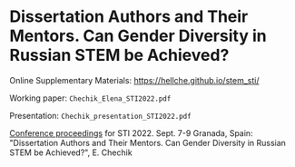 # Dissertation Authors and Their Mentors. Can Gender Diversity in Russian STEM be Achieved?

Online Supplementary Materials: https://hellche.github.io/stem_sti/

Working paper: `Chechik_Elena_STI2022.pdf`

Presentation: `Chechik_presentation_STI2022.pdf`

[Conference proceedings](zenodo.org/record/6956906) for STI 2022. Sept. 7-9 Granada, Spain: "Dissertation Authors and Their Mentors. Can Gender Diversity in Russian STEM be Achieved?", E. Chechik
